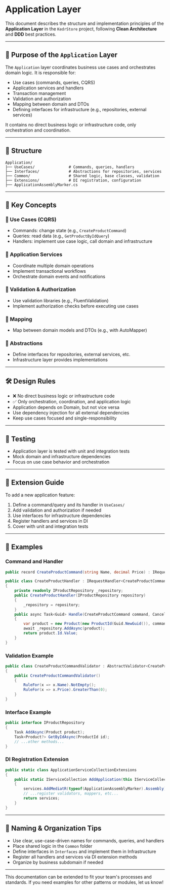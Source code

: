 # Application Layer

This document describes the structure and implementation principles of the **Application Layer** in the `KedrStore` project, following **Clean Architecture** and **DDD** best practices.

---

## 🎯 Purpose of the `Application` Layer

The `Application` layer coordinates business use cases and orchestrates domain logic. It is responsible for:
- Use cases (commands, queries, CQRS)
- Application services and handlers
- Transaction management
- Validation and authorization
- Mapping between domain and DTOs
- Defining interfaces for infrastructure (e.g., repositories, external services)

It contains no direct business logic or infrastructure code, only orchestration and coordination.

---

## 📁 Structure

```
Application/
├── UseCases/               # Commands, queries, handlers
├── Interfaces/             # Abstractions for repositories, services
├── Common/                 # Shared logic, base classes, validation
├── Extensions/             # DI registration, configuration
├── ApplicationAssemblyMarker.cs
```

---

## 🧩 Key Concepts

### 📌 Use Cases (CQRS)
- Commands: change state (e.g., `CreateProductCommand`)
- Queries: read data (e.g., `GetProductByIdQuery`)
- Handlers: implement use case logic, call domain and infrastructure

### 📌 Application Services
- Coordinate multiple domain operations
- Implement transactional workflows
- Orchestrate domain events and notifications

### 📌 Validation & Authorization
- Use validation libraries (e.g., FluentValidation)
- Implement authorization checks before executing use cases

### 📌 Mapping
- Map between domain models and DTOs (e.g., with AutoMapper)

### 📌 Abstractions
- Define interfaces for repositories, external services, etc.
- Infrastructure layer provides implementations

---

## 🛠 Design Rules

- ❌ No direct business logic or infrastructure code
- ✅ Only orchestration, coordination, and application logic
- Application depends on Domain, but not vice versa
- Use dependency injection for all external dependencies
- Keep use cases focused and single-responsibility

---

## 🧪 Testing

- Application layer is tested with unit and integration tests
- Mock domain and infrastructure dependencies
- Focus on use case behavior and orchestration

---

## 🧱 Extension Guide

To add a new application feature:

1. Define a command/query and its handler in `UseCases/`
2. Add validation and authorization if needed
3. Use interfaces for infrastructure dependencies
4. Register handlers and services in DI
5. Cover with unit and integration tests

---

## 📎 Examples

### Command and Handler
```csharp
public record CreateProductCommand(string Name, decimal Price) : IRequest<Guid>;

public class CreateProductHandler : IRequestHandler<CreateProductCommand, Guid>
{
    private readonly IProductRepository _repository;
    public CreateProductHandler(IProductRepository repository)
    {
        _repository = repository;
    }
    public async Task<Guid> Handle(CreateProductCommand command, CancellationToken ct)
    {
        var product = new Product(new ProductId(Guid.NewGuid()), command.Name, new Money(command.Price, "RUB"));
        await _repository.AddAsync(product);
        return product.Id.Value;
    }
}
```

### Validation Example
```csharp
public class CreateProductCommandValidator : AbstractValidator<CreateProductCommand>
{
    public CreateProductCommandValidator()
    {
        RuleFor(x => x.Name).NotEmpty();
        RuleFor(x => x.Price).GreaterThan(0);
    }
}
```

### Interface Example
```csharp
public interface IProductRepository
{
    Task AddAsync(Product product);
    Task<Product?> GetByIdAsync(ProductId id);
    // ...other methods...
}
```

### DI Registration Extension
```csharp
public static class ApplicationServiceCollectionExtensions
{
    public static IServiceCollection AddApplication(this IServiceCollection services)
    {
        services.AddMediatR(typeof(ApplicationAssemblyMarker).Assembly);
        // ...register validators, mappers, etc...
        return services;
    }
}
```

---

## 📝 Naming & Organization Tips
- Use clear, use-case-driven names for commands, queries, and handlers
- Place shared logic in the `Common` folder
- Define interfaces in `Interfaces` and implement them in Infrastructure
- Register all handlers and services via DI extension methods
- Organize by business subdomain if needed

---

This documentation can be extended to fit your team's processes and standards. If you need examples for other patterns or modules, let us know!

